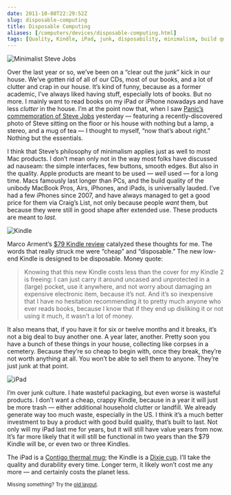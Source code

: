 ```yaml
--- 
date: 2011-10-08T22:29:52Z
slug: disposable-computing
title: Disposable Computing
aliases: [/computers/devices/disposable-computing.html]
tags: [Quality, Kindle, iPad, junk, disposability, minimalism, build quality]
---
```


<p><img src="/2011/10/disposable-computing/steve_jobs_1982.jpg" alt="Minimalist Steve Jobs" class="center" /></p>

<p>Over the last year or so, we’ve been on a “clear out the junk” kick in our house. We’ve gotten rid of all of our CDs, most of our books, and a lot of clutter and crap in our house. It’s kind of funny, because as a former academic, I’ve always liked having stuff, especially lots of books. But no more. I mainly want to read books on my iPad or iPhone nowadays and have less <em>clutter</em> in the house. I’m at the point now that, when I saw <a href="http://www.panic.com/tribute/steve.html">Panic’s commemoration of Steve Jobs</a> yesterday — featuring a recently-discovered photo of Steve sitting on the floor or his house with nothing but a lamp, a stereo, and a mug of tea — I thought to myself, “now that’s about right.” Nothing but the essentials.</p>

<p>I think that Steve’s philosophy of minimalism applies just as well to most Mac products. I don’t mean only not in the way most folks have discussed ad nauseam: the simple interfaces, few buttons, smooth edges. But also in the quality. Apple products are meant to be used — <em>well</em> used — for a long time. Macs famously last longer than PCs, and the build quality of the unibody MacBook Pros, Airs, iPhones, and iPads, is universally lauded. I’ve had a few iPhones since 2007, and have always managed to get a good price for them via Craig’s List, not only because people <em>want</em> them, but because they were still in good shape after extended use. These products are meant to <em>last.</em></p>

<img src="/2011/10/disposable-computing/kindle.jpg" alt="Kindle" class="right" />

<p>Marco Arment’s <a href="http://www.marco.org/2011/10/07/review-79-kindle-with-ads-and-buttons">$79 Kindle review</a> catalyzed these thoughts for me. The words that really struck me were “cheap” and “disposable.” The new low-end Kindle is designed to be disposable. Money quote:</p>

<blockquote><p>Knowing that this new Kindle costs less than the cover for my Kindle 2 is freeing: I can just carry it around uncased and unprotected in a (large) pocket, use it anywhere, and not worry about damaging an expensive electronic item, because it’s not. And it’s so inexpensive that I have no hesitation recommending it to pretty much anyone who ever reads books, because I know that if they end up disliking it or not using it much, it wasn’t a lot of money.</p></blockquote>

<p>It also means that, if you have it for six or twelve months and it breaks, it’s not a big deal to buy another one. A year later, another. Pretty soon you have a bunch of these things in your house, collecting like corpses in a cemetery. Because they’re so cheap to begin with, once they break, they’re not worth anything at all. You won’t be able to sell them to anyone. They’re just junk at that point.</p>

<img src="/2011/10/disposable-computing/ipad.jpg" alt="iPad" class="left" />

<p>I’m over junk culture. I hate wasteful packaging, but even worse is wasteful products. I don’t want a cheap, crappy Kindle, because in a year it will just be more trash — either additional household clutter or landfill. We already generate way too much waste, especially in the US. I think it’s a much better investment to buy a product with good build quality, that’s built to last. Not only will my iPad last me for years, but it will still have value years from now. It’s far more likely that it will still be functional in two years than the $79 Kindle will be, or even two or three Kindles.</p>

<p>The iPad is a <a href="http://www.amazon.com/dp/B001RMGVU8/">Contigo thermal mug</a>; the Kindle is a <a href="http://www.dixie.com/prdct-cups.html">Dixie cup</a>. I’ll take the quality and durability every time. Longer term, it likely won’t cost me any more — and certainly costs the planet less.</p>

<p class="past"><small>Missing something? Try the <a rel="nofollow" href="http://past.justatheory.com/computers/devices/disposable-computing.html">old layout</a>.</small></p>


